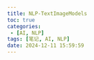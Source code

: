 ```yaml
---
title: NLP-TextImageModels
toc: true
categories:
 - [AI, NLP]
tags: [笔记, AI, NLP]
date: 2024-12-11 15:59:59
---
```


<!-- more -->
